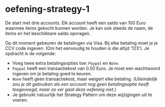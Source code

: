 # oefening-strategy-1
De start met drie accounts. Elk account heeft een saldo van 100 Euro waarmee items gekocht kunnen worden. Je kan ook steeds de naam, de items en het beschikbare saldo opvragen.

Op dit moment gebeuren de betalingen via Visa. Bij elke betaling moet je je CCV code ingeven. (Om het eenvoudig te houden is die altijd '123'). Je opdracht is de volgende:

- Voeg twee extra betalingsopties toe: `Paypal` en `None`.
- `Paypal` heeft een transactiekost van 0.50 Euro. Je moet een wachtwoord ingeven om je betaling goed te keuren.
- `None` heeft geen transactiekost, maar weigert elke betaling. *(Uiteindelijk zou je dit gebruiken als een account nog geen betalingsoptie heeft toegevoegd, maar zo ver gaat deze oefening niet.)*
- Je gebruikt natuurlijk het Strategy Pattern om deze wijzigingen uit te voeren.


